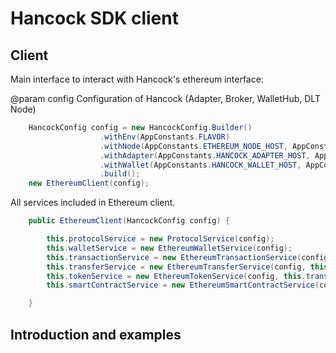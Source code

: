 # Hancock SDK client

## Client

Main interface to interact with Hancock's ethereum interface:

@param config Configuration of Hancock (Adapter, Broker, WalletHub, DLT Node)

```java
    HancockConfig config = new HancockConfig.Builder()
                    .withEnv(AppConstants.FLAVOR)
                    .withNode(AppConstants.ETHEREUM_NODE_HOST, AppConstants.ETHEREUM_NODE_PORT)
					.withAdapter(AppConstants.HANCOCK_ADAPTER_HOST, AppConstants.HANCOCK_ADAPTER_BASE, AppConstants.HANCOCK_ADAPTER_PORT)
					.withWallet(AppConstants.HANCOCK_WALLET_HOST, AppConstants.HANCOCK_WALLET_BASE, AppConstants.HANCOCK_WALLET_PORT)
                    .build();
	new EthereumClient(config);
```

All services included in Ethereum client.

```java
    public EthereumClient(HancockConfig config) {

        this.protocolService = new ProtocolService(config);
        this.walletService = new EthereumWalletService(config);
        this.transactionService = new EthereumTransactionService(config);
        this.transferService = new EthereumTransferService(config, this.transactionService);
        this.tokenService = new EthereumTokenService(config, this.transactionService);
        this.smartContractService = new EthereumSmartContractService(config, this.transactionService);

    }
```

## Introduction and examples
